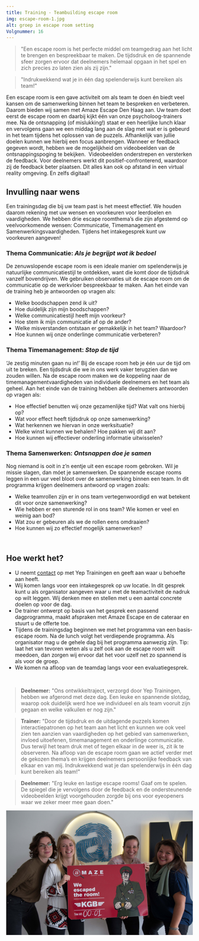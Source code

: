 ```yaml
---
title: Training - Teambuilding escape room
img: escape-room-1.jpg
alt: groep in escape room setting
Volgnummer: 16
---
```


> "Een escape room is het perfecte middel om teamgedrag aan het licht te brengen en bespreekbaar te maken. De tijdsdruk en de spannende sfeer zorgen ervoor dat deelnemers helemaal opgaan in het spel en zich precies zo laten zien als zij zijn."  

> "Indrukwekkend wat je in één dag spelenderwijs kunt bereiken als team!"

Een escape room is een gave activiteit om als team te doen én biedt veel kansen om de samenwerking binnen het team te bespreken en verbeteren. Daarom bieden wij samen met Amaze Escape Den Haag aan. Uw team doet eerst de escape room en daarbij kijkt één van onze psycholoog-trainers mee. Na de ontsnapping (of mislukking!) staat er een heerlijke lunch klaar en vervolgens gaan we een middag lang aan de slag met wat er is gebeurd in het team tijdens het oplossen van de puzzels. Afhankelijk van jullie doelen kunnen we hierbij een focus aanbrengen. Wanneer er feedback gegeven wordt, hebben we de mogelijkheid om videobeelden van de ontsnappingspoging te bekijken.  Videobeelden onderstrepen en versterken de feedback. Voor deelnemers werkt dit positief-confronterend, waardoor zij de feedback beter plaatsen. Dit alles kan ook op afstand in een virtual reality omgeving. En zelfs digitaal!

## Invulling naar wens

Een trainingsdag die bij uw team past is het meest effectief. We houden daarom rekening met uw wensen en voorkeuren voor leerdoelen en vaardigheden. We hebben drie escape roomthema’s die zijn afgestemd op veelvoorkomende wensen: Communicatie, Timemanagement en Samenwerkingsvaardigheden. Tijdens het intakegesprek kunt uw voorkeuren aangeven!

### Thema Communicatie: **_Als je begrijpt wat ik bedoel_**

De zenuwslopende escape room is een ideale manier om spelenderwijs je natuurlijke communicatiestijl te ontdekken, want die komt door de tijdsdruk vanzelf bovendrijven. We gebruiken observaties uit de escape room om de communicatie op de werkvloer bespreekbaar te maken. Aan het einde van de training heb je antwoorden op vragen als:

* Welke boodschappen zend ik uit?
* Hoe duidelijk zijn mijn boodschappen?
* Welke communicatiestijl heeft mijn voorkeur?
* Hoe stem ik mijn communicatie af op de ander?
* Welke misverstanden ontstaan er gemakkelijk in het team? Waardoor?
* Hoe kunnen wij onze onderlinge communicatie verbeteren?

### Thema Timemanagement: **_Stop de tijd_**

‘Je zestig minuten gaan nu in!’ Bij de escape room heb je één uur de tijd om uit te breken. Een tijdsdruk die we in ons werk vaker terugzien dan we zouden willen. Na de escape room maken we de koppeling naar de timemanagementvaardigheden van individuele deelnemers en het team als geheel. Aan het einde van de training hebben alle deelnemers antwoorden op vragen als:

* Hoe effectief benutten wij onze gezamenlijke tijd? Wat valt ons hierbij op?
* Wat voor effect heeft tijdsdruk op onze samenwerking?
* Wat herkennen we hiervan in onze werksituatie?
* Welke winst kunnen we behalen? Hoe pakken wij dit aan?
* Hoe kunnen wij effectiever onderling informatie uitwisselen?

### Thema Samenwerken: **_Ontsnappen doe je samen_**

Nog niemand is ooit in z’n eentje uit een escape room gebroken. Wil je missie slagen, dan móet je samenwerken. De spannende escape rooms leggen in een uur veel bloot over de samenwerking binnen een team. In dit programma krijgen deelnemers antwoord op vragen zoals:

* Welke teamrollen zijn er in ons team vertegenwoordigd en wat betekent dit voor onze samenwerking?
* Wie hebben er een sturende rol in ons team? Wie komen er veel en weinig aan bod?
* Wat zou er gebeuren als we de rollen eens omdraaien?
* Hoe kunnen wij zo effectief mogelijk samenwerken?

 

## Hoe werkt het?

* U neemt [contact](/contact/) op met Yep Trainingen en geeft aan waar u behoefte aan heeft.
* Wij komen langs voor een intakegesprek op uw locatie. In dit gesprek kunt u als organisator aangeven waar u met de teamactiviteit de nadruk op wilt leggen. Wij denken mee en stellen met u een aantal concrete doelen op voor de dag.
* De trainer ontwerpt op basis van het gesprek een passend dagprogramma, maakt afspraken met Amaze Escape en de cateraar en stuurt u de offerte toe.
* Tijdens de trainingsdag beginnen we met het programma van een basis-escape room. Na de lunch volgt het verdiepende programma. Als organisator mag u de gehele dag bij het programma aanwezig zijn. Tip: laat het van tevoren weten als u zelf ook aan de escape room wilt meedoen, dan zorgen wij ervoor dat het voor uzelf net zo spannend is als voor de groep.
* We komen na afloop van de teamdag langs voor een evaluatiegesprek.

 

> **Deelnemer:** "Ons ontwikkeltraject, verzorgd door Yep Trainingen, hebben we afgerond met deze dag. Een leuke en spannende slotdag, waarop ook duidelijk werd hoe we individueel en als team vooruit zijn gegaan en welke valkuilen er nog zijn."   

> **Trainer:** "Door de tijdsdruk en de uitdagende puzzels komen interactiepatronen op het team aan het licht en kunnen we ook veel zien ten aanzien van vaardigheden op het gebied van samenwerken, invloed uitoefenen, timemanagement en onderlinge communicatie. Dus terwijl het team druk met of tegen elkaar in de weer is, zit ik te observeren. Na afloop van de escape room gaan we actief verder met de gekozen thema’s en krijgen deelnemers persoonlijke feedback van elkaar en van mij. Indrukwekkend wat je dan spelenderwijs in één dag kunt bereiken als team!"  

> **Deelnemer:** "Erg leuke en lastige escape rooms! Gaaf om te spelen. De spiegel die je vervolgens door de feedback en de ondersteunende videobeelden krijgt voorgehouden zorgde bij ons voor eyeopeners waar we zeker meer mee gaan doen."

![Groep deelnemers is net klaar met de escape](./escape-room-2.jpg)